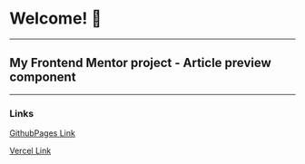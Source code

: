# Welcome! 👋
---
## My Frontend Mentor project - Article preview component
---
### Links

[GithubPages Link]()

[Vercel Link]()
